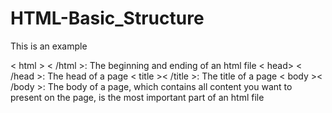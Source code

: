 # HTML-Basic_Structure
This is an example

< html > < /html >: The beginning and ending of an html file
< head> < /head >: The head of a page
< title >< /title >: The title of a page
< body >< /body >: The body of a page, which contains all content you want to present on the page, is the most important part of an html file
